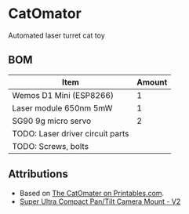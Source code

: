 # CatOmator

Automated laser turret cat toy

## BOM

| Item                             | Amount |
| -------------------------------- | ------ |
| Wemos D1 Mini (ESP8266)          | 1      |
| Laser module 650nm 5mW           | 1      |
| SG90 9g micro servo              | 2      |
| TODO: Laser driver circuit parts |        |
| TODO: Screws, bolts              |        |

## Attributions

- Based on [The CatOmater on Printables.com](https://www.printables.com/model/579611-the-catomater-v-18-a-cat-automater-maybe-ceilingwa).
- [Super Ultra Compact Pan/Tilt Camera Mount - V2](https://www.thingiverse.com/thing:1799905)
